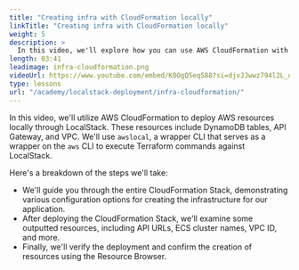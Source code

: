 ```yaml
---
title: "Creating infra with CloudFormation locally"
linkTitle: "Creating infra with CloudFormation locally"
weight: 5
description: >
  In this video, we'll explore how you can use AWS CloudFormation with LocalStack. AWS CloudFormation allows you to declaratively define your AWS cloud architecture, specifying resources like S3 Buckets and Lambda Functions. To deploy using AWS CloudFormation, we'll use awslocal, a wrapper CLI around the AWS command line interface.
length: 03:41
leadimage: infra-cloudformation.png
videoUrl: https://www.youtube.com/embed/K0OgQ5eq588?si=djvJJwwz794l2L_o
type: lessons
url: "/academy/localstack-deployment/infra-cloudformation/"
---
```


In this video, we'll utilize AWS CloudFormation to deploy AWS resources locally through LocalStack. These resources include DynamoDB tables, API Gateway, and VPC. We'll use `awslocal`, a wrapper CLI that serves as a wrapper on the `aws` CLI to execute Terraform commands against LocalStack.

Here's a breakdown of the steps we'll take:

- We'll guide you through the entire CloudFormation Stack, demonstrating various configuration options for creating the infrastructure for our application.
- After deploying the CloudFormation Stack, we'll examine some outputted resources, including API URLs, ECS cluster names, VPC ID, and more.
- Finally, we'll verify the deployment and confirm the creation of resources using the Resource Browser.
